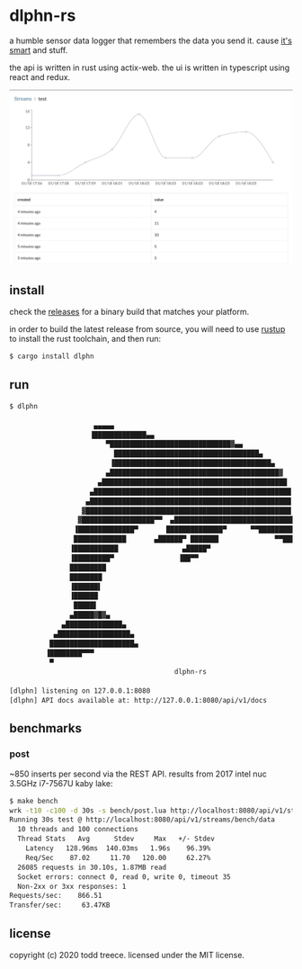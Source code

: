 # dlphn-rs

a humble sensor data logger that remembers the data you send it. cause [it's smart][dolphin] and stuff.

the api is written in rust using actix-web. the ui is written in typescript using react and redux.

![ui](docs/new_column.gif)

## install

check the [releases] for a binary build that matches your platform.

in order to build the latest release from source, you will need to use [rustup] to install the rust toolchain, and then run:

```sh
$ cargo install dlphn
```

## run

```sh
$ dlphn

                     ▄▄▄▄▄
                    ▐█████████████▄▄
                        ▀██████████████████████████████▓▄▄
                          ████████████████████████████████████▄
                         ▐███████████████████████████████████████▄
                        ▄██████████████████████████████████████████▓
                      ▄██████████████████████████████████████████████
                    ▄█████████████████████████████████████████████████
                   ▄██████████████████████████████████████████████████
                  ▓███████████████████████████████████████████████████
                 ▓██████████████████▀▀  ▄██████████████████████████████▄
                ▐██████████████▀       ██████████████▀      ▀▀███████████▓
                █████████████       ▄██████▀ ███████              ▀▀███████
               ▐███████████                ▄█████▀
               ▐█████████▀                ▐██▀▀
               █████████
               ████████
               ▐██████▌
               ▐██████
                █████▌
               ▄█████▓█▓▄
             ▄██████████████▄
           ▄██████████████████▄
          █████████████████████▄
         ▐████████▀▀▀
          ▀
                                         dlphn-rs

[dlphn] listening on 127.0.0.1:8080
[dlphn] API docs available at: http://127.0.0.1:8080/api/v1/docs
```

[dolphin]: https://www.nationalgeographic.com/news/2013/8/130806-dolphins-memories-animals-science-longest/
[rustup]: https://rustup.rs/
[releases]: https://github.com/toddtreece/dlphn-rs/releases

## benchmarks

### post

~850 inserts per second via the REST API. results from 2017 intel nuc 3.5GHz i7-7567U kaby lake:

```sh
$ make bench
wrk -t10 -c100 -d 30s -s bench/post.lua http://localhost:8080/api/v1/streams/bench/data
Running 30s test @ http://localhost:8080/api/v1/streams/bench/data
  10 threads and 100 connections
  Thread Stats   Avg      Stdev     Max   +/- Stdev
    Latency   128.96ms  140.03ms   1.96s    96.39%
    Req/Sec    87.02     11.70   120.00     62.27%
  26085 requests in 30.10s, 1.87MB read
  Socket errors: connect 0, read 0, write 0, timeout 35
  Non-2xx or 3xx responses: 1
Requests/sec:    866.51
Transfer/sec:     63.47KB
```

## license

copyright (c) 2020 todd treece. licensed under the MIT license.
